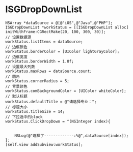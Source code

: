 # ISGDropDownList


    NSArray *dataSource = @[@"iOS",@"Java",@"PHP"];
    ISGDropDownList *workStatus = [[ISGDropDownList alloc] initWithFrame:CGRectMake(20, 100, 300, 30)];
    // 设置数据源
    workStatus.listItems = dataSource;
    // 边框颜色
    workStatus.borderColor = [UIColor lightGrayColor];
    // 边框宽度
    workStatus.borderWidth = 1.0f;
    // 设置最大列数
    workStatus.maxRows = dataSource.count;
    // 圆角
    workStatus.cornerRadius = 5;
    // 背景颜色
    workStatus.comBackgroundColor = [UIColor whiteColor];
    // 默认标题
    workStatus.defaultTitle = @"请选择专业：";
    // 标题大小
    workStatus.titleSize = 14;
    // 下拉选中的block
    workStatus.ClickDropDown = ^(NSInteger index){
        
        
        NSLog(@"选择了-------------:%@",dataSource[index]);
    };
    [self.view addSubview:workStatus];
